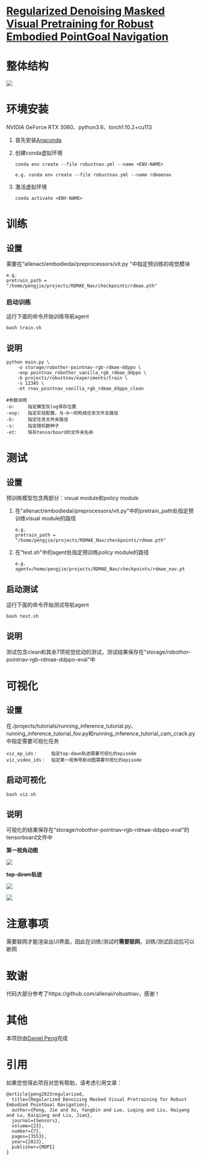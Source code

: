 # [Regularized Denoising Masked Visual Pretraining for Robust Embodied PointGoal Navigation](https://www.mdpi.com/1424-8220/23/7/3553)



# 整体结构

![](/home/pengjie/projects/RDMAE_Nav/assets/overall.png)



# 环境安装

NVIDIA GeForce RTX 3060、python3.6、torch1.10.2+cu113

1. 首先安装[Anaconda](https://docs.anaconda.com/anaconda/install/linux/)

2. 创建conda虚拟环境

   ```
   conda env create --file robustnav.yml --name <ENV-NAME>
   
   e.g. conda env create --file robustnav.yml --name rdmaenav
   ```

3. 激活虚拟环境

   ```
   conda activate <ENV-NAME>
   ```



# 训练

## 设置

需要在“allenact/embodiedai/preprocessors/vit.py ”中指定预训练的视觉模块

```
e.g. 
pretrain_path = "/home/pengjie/projects/RDMAE_Nav/checkpoints/rdmae.pth"
```

### 启动训练

运行下面的命令开始训练导航agent

```
bash train.sh
```

## 说明

```
python main.py \
    -o storage/robothor-pointnav-rgb-rdmae-ddppo \
    -exp pointnav_robothor_vanilla_rgb_rdmae_ddppo \
    -b projects/robustnav/experiments/train \
    -s 12345 \
    -et rnav_pointnav_vanilla_rgb_rdmae_ddppo_clean
    
#参数说明
-o:		指定模型及log保存位置
-exp:	指定实验配置，与-b一同构成任务文件及路径
-b:		指定任务文件夹路径
-s:		指定随机数种子
-et:	保存tensorboard的文件夹名称
```



# 测试

## 设置

预训练模型包含两部分：visual module和policy module

1. 在"allenact/embodiedai/preprocessors/vit.py"中的pretrain_path处指定预训练visual module的路径

   ```
   e.g. 
   pretrain_path = "/home/pengjie/projects/RDMAE_Nav/checkpoints/rdmae.pth"
   ```

2. 在"test.sh"中的agent处指定预训练policy module的路径

   ```
   e.g.
   agent=/home/pengjie/projects/RDMAE_Nav/checkpoints/rdmae_nav.pt
   ```

## 启动测试

运行下面的命令开始测试导航agent

```
bash test.sh
```

## 说明

测试包含clean和其余7项视觉扰动的测试，测试结果保存在"storage/robothor-pointnav-rgb-rdmae-ddppo-eval"中



# 可视化

## 设置

在./projects/tutorials/running_inference_tutorial.py、running_inference_tutorial_fov.py和running_inference_tutorial_cam_crack.py中指定需要可视化任务

```
viz_ep_ids：		指定top-down轨迹需要可视化的episode
viz_video_ids：	指定第一视角导航动图需要可视化的episode
```

## 启动可视化

```
bash viz.sh
```

## 说明

可视化的结果保存在“storage/robothor-pointnav-rgb-rdmae-ddppo-eval”的tensorboard文件中

**第一视角动图**

![](/home/pengjie/projects/RDMAE_Nav/assets/video_example.gif)

**top-down轨迹**

![](/home/pengjie/projects/RDMAE_Nav/assets/scene_viz.png)

![](/home/pengjie/projects/RDMAE_Nav/assets/coor_viz.png)



# 注意事项

需要联网才能渲染出UI界面，因此在训练/测试时**需要联网**，训练/测试启动后可以断网



# 致谢

代码大部分参考了https://github.com/allenai/robustnav，感谢！



# 其他

本项目由[Daniel Peng](https://github.com/dniwsac)完成



# 引用

如果您觉得此项目对您有帮助，请考虑引用文章：

```
@article{peng2023regularized,
  title={Regularized Denoising Masked Visual Pretraining for Robust Embodied PointGoal Navigation},
  author={Peng, Jie and Xu, Yangbin and Luo, Luqing and Liu, Haiyang and Lu, Kaiqiang and Liu, Jian},
  journal={Sensors},
  volume={23},
  number={7},
  pages={3553},
  year={2023},
  publisher={MDPI}
}
```







